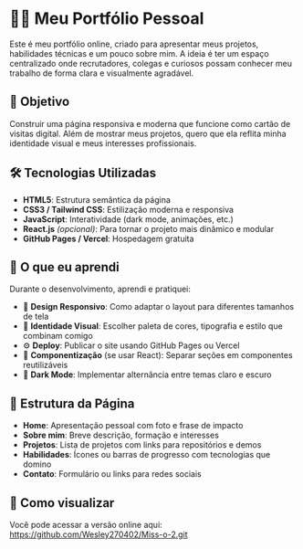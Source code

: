 
# 👨‍💻 Meu Portfólio Pessoal

Este é meu portfólio online, criado para apresentar meus projetos, habilidades técnicas e um pouco sobre mim. A ideia é ter um espaço centralizado onde recrutadores, colegas e curiosos possam conhecer meu trabalho de forma clara e visualmente agradável.

## 🎯 Objetivo

Construir uma página responsiva e moderna que funcione como cartão de visitas digital. Além de mostrar meus projetos, quero que ela reflita minha identidade visual e meus interesses profissionais.

## 🛠️ Tecnologias Utilizadas

- **HTML5**: Estrutura semântica da página
- **CSS3 / Tailwind CSS**: Estilização moderna e responsiva
- **JavaScript**: Interatividade (dark mode, animações, etc.)
- **React.js** *(opcional)*: Para tornar o projeto mais dinâmico e modular
- **GitHub Pages / Vercel**: Hospedagem gratuita

## 🧠 O que eu aprendi

Durante o desenvolvimento, aprendi e pratiquei:

- 📐 **Design Responsivo**: Como adaptar o layout para diferentes tamanhos de tela
- 🎨 **Identidade Visual**: Escolher paleta de cores, tipografia e estilo que combinam comigo
- ⚙️ **Deploy**: Publicar o site usando GitHub Pages ou Vercel
- 🧩 **Componentização** (se usar React): Separar seções em componentes reutilizáveis
- 🌙 **Dark Mode**: Implementar alternância entre temas claro e escuro

## 📸 Estrutura da Página

- **Home**: Apresentação pessoal com foto e frase de impacto
- **Sobre mim**: Breve descrição, formação e interesses
- **Projetos**: Lista de projetos com links para repositórios e demos
- **Habilidades**: Ícones ou barras de progresso com tecnologias que domino
- **Contato**: Formulário ou links para redes sociais

## 🚀 Como visualizar

Você pode acessar a versão online aqui: https://github.com/Wesley270402/Miss-o-2.git


